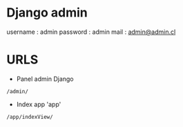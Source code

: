 # Django admin

username : admin
password : admin 
mail : admin@admin.cl


# URLS 

- Panel admin Django
```
/admin/
```

- Index app 'app'
```
/app/indexView/
```
